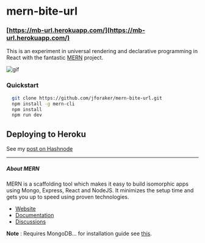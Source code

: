 # mern-bite-url

### [https://mb-url.herokuapp.com/](https://mb-url.herokuapp.com/)

This is an experiment in universal rendering and declarative programming in React with the fantastic [MERN](http://mern.io) project.

![gif](http://jffileshares.s3.amazonaws.com/Screen-Recording-2016-05-22-00-37-00-BM03zKsBnA.gif)


### Quickstart

```bash
  git clone https://github.com/jforaker/mern-bite-url.git
  npm install -g mern-cli
  npm install
  npm run dev
```



## Deploying to Heroku

See my [post on Hashnode](https://hashnode.com/post/deploying-mern-to-heroku-success-cio7sc1py013nis531rg3lfmz)

____________________


##### About MERN

MERN is a scaffolding tool which makes it easy to build isomorphic apps using Mongo, Express, React and NodeJS. It minimizes the setup time and gets you up to speed using proven technologies.

- [Website](http://mern.io)
- [Documentation](http://mern.io/documentation.html)
- [Discussions](https://hashnode.com/n/mern)

**Note** : Requires MongoDB... for installation guide see [this](https://docs.mongodb.org/v3.0/installation/).

